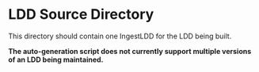 # LDD Source Directory

This directory should contain one IngestLDD for the LDD being built.

**The auto-generation script does not currently support multiple versions of an LDD being maintained.**
